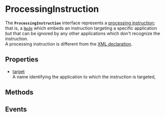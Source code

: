# ProcessingInstruction

<div class='overview'><span class="seoSummary">The <code><strong>ProcessingInstruction</strong></code> interface represents a <a class="external" href="https://www.w3.org/TR/xml/#sec-pi" rel="noopener">processing instruction</a>; that is, a <a href="/en-US/docs/Web/API/Node" title="Node is an interface from which various types of DOM API objects inherit, allowing those types to be treated similarly; for example, inheriting the same set of methods, or being testable in the same way."><code>Node</code></a> which embeds an instruction targeting a specific application but that can be ignored by any other applications which don't recognize the instruction.</span></div>

<div class='overview'>A processing instruction is different from the <a href="/en-US/docs/Web/XML/XML_introduction#XML_declaration">XML declaration</a>.</div>

## Properties

<ul class="items properties">
  <li>
    <a href="">target</a>
    <div>A name identifying the application to which the instruction is targeted,</div>
  </li>
</ul>

## Methods

<ul class="items methods">

</ul>

## Events
